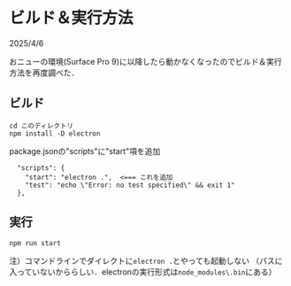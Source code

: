 # ビルド＆実行方法

2025/4/6

おニューの環境(Surface Pro 9)に以降したら動かなくなったのでビルド＆実行方法を再度調べた．

## ビルド

```
cd このディレクトリ
npm install -D electron
```

package.jsonの"scripts"に"start"項を追加

```
  "scripts": {
    "start": "electron .",  <=== これを追加
    "test": "echo \"Error: no test specified\" && exit 1"
  },
```

## 実行

```
npm run start
```

注）コマンドラインでダイレクトに`electron .`とやっても起動しない
（パスに入っていないかららしい．electronの実行形式は`node_modules\.bin`にある）